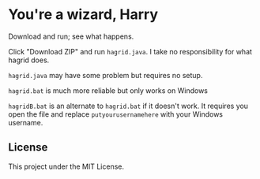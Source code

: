 # You're a wizard, Harry
Download and run; see what happens.

Click "Download ZIP" and run `hagrid.java`.
I take no responsibility for what hagrid does.

`hagrid.java` may have some problem but requires no setup.

`hagrid.bat` is much more reliable but only works on Windows

`hagridB.bat` is an alternate to `hagrid.bat` if it doesn't work. It requires you open the file and replace  `putyourusernamehere`  with your Windows username.

## License

This project under the MIT License.
